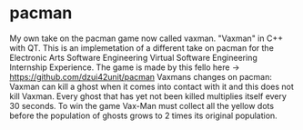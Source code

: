 # pacman
My own take on the pacman game now called vaxman. 
"Vaxman" in C++ with QT. This is an implemetation of a different take on pacman for the Electronic Arts Software Engineering Virtual Software Engineering Internship Experience. The game is made by this fello here -> https://github.com/dzui42unit/pacman 
Vaxmans changes on pacman: Vaxman can kill a ghost when it comes into contact with it and this does not kill Vaxman. Every ghost that has yet not been killed multiplies itself every 30 seconds. To win the game Vax-Man must collect all the yellow dots before the population of ghosts grows to 2 times its original population.